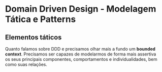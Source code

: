 # Domain Driven Design - Modelagem Tática e Patterns

## Elementos táticos

Quanto falamos sobre DDD e precisamos olhar mais a fundo um **bounded context**.
Precisamos ser capazes de modelarmos de forma mais assertiva os seus principais componentes, comportamentos e individualidades, bem como suas relações.
